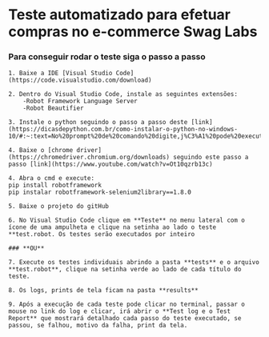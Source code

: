 # Teste automatizado para efetuar compras no e-commerce Swag Labs

### Para conseguir rodar o teste siga o passo a passo
    1. Baixe a IDE [Visual Studio Code](https://code.visualstudio.com/download)
    
    2. Dentro do Visual Studio Code, instale as seguintes extensões:
        -Robot Framework Language Server
        -Robot Beautifier
    
    3. Instale o python seguindo o passo a passo deste [link](https://dicasdepython.com.br/como-instalar-o-python-no-windows-10/#:~:text=No%20prompt%20de%20comando%20digite,j%C3%A1%20pode%20executar%20comandos%20python.)
    
    4. Baixe o [chrome driver](https://chromedriver.chromium.org/downloads) seguindo este passo a passo [link](https://www.youtube.com/watch?v=Ot10qzrb13c)
    
    4. Abra o cmd e execute:
    pip install robotframework
    pip instalar robotframework-selenium2library==1.8.0
    
    5. Baixe o projeto do gitHub
    
    6. No Visual Studio Code clique em **Teste** no menu lateral com o ícone de uma ampulheta e clique na setinha ao lado o teste **test.robot. Os testes serão executados por inteiro 
    
    ### **OU**
    
    7. Execute os testes individuais abrindo a pasta **tests** e o arquivo **test.robot**, clique na setinha verde ao lado de cada título do teste.
    
    8. Os logs, prints de tela ficam na pasta **results**
    
    9. Após a execução de cada teste pode clicar no terminal, passar o mouse no link do log e clicar, irá abrir o **Test log e o Test Report** que mostrará detalhado cada passo do teste executado, se passou, se falhou, motivo da falha, print da tela.